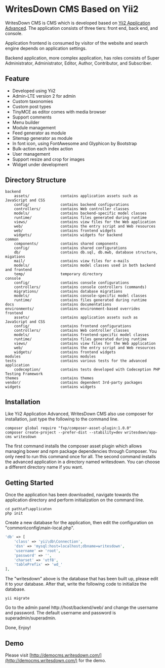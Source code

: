 WritesDown CMS Based on Yii2
============================

WritesDown CMS is CMS which is developed based on [Yii2 Application Advanced](https://github.com/yiisoft/yii2-app-advanced/). 
The application consists of three tiers: front end, back end, and console.

Application frontend is consumed by visitor of the website and search engine depends on application settings.

Backend application, more complex application, has roles consists of Super Administrator, Administrator, Editor, Author, 
Contributor, and Subscriber.

Feature
-------

* Developed using Yii2
* Admin-LTE version 2 for admin
* Custom taxonomies
* Custom post types
* TinyMCE as editor comes with media browser
* Support comments
* Menu builder
* Module management
* Feed generator as module
* Sitemap generator as module
* In font icon, using FontAwesome and Glyphicon by Bootstrap
* Bulk-action each index action
* User management
* Support resize and crop for images
* Widget under development

Directory Structure
-------------------
```
backend
    assets/              contains application assets such as JavaScript and CSS
    config/              contains backend configurations
    controllers/         contains Web controller classes
    models/              contains backend-specific model classes
    runtime/             contains files generated during runtime
    views/               contains view files for the Web application
    web/                 contains the entry script and Web resources
    web/                 contains frontend widgets
    widgets/             contains widgets for backend
common
    components/          contains shared components
    config/              contains shared configurations
    db/                  contains db.sql, db.mwb, database structure, migations
    mail/                contains view files for e-mails
    models/              contains model classes used in both backend and frontend
    temp/                temporary directory
console
    config/              contains console configurations
    controllers/         contains console controllers (commands)
    migrations/          contains database migrations
    models/              contains console-specific model classes
    runtime/             contains files generated during runtime
docs                     contains documentations
environments/            contains environment-based overrides
frontend
    assets/              contains application assets such as JavaScript and CSS
    config/              contains frontend configurations
    controllers/         contains Web controller classes
    models/              contains frontend-specific model classes
    runtime/             contains files generated during runtime
    views/               contains view files for the Web application
    web/                 contains the entry script and Web resources
    widgets/             contains frontend widgets
modules                  contains modules
tests                    contains various tests for the advanced application
    codeception/         contains tests developed with Codeception PHP Testing Framework
themes                   contains themes 
vendor/                  contains dependent 3rd-party packages
widgets                  contains widgets
```

Installation
------------
Like Yii2 Application Advanced, WritesDown CMS also use composer for installation, just type the following 
to the command line.

```
composer global require "fxp/composer-asset-plugin:1.0.0"
composer create-project --prefer-dist --stability=dev writesdown/app-cms writesdown
```

The first command installs the composer asset plugin which allows managing bower and npm package dependencies through Composer. 
You only need to run this command once for all. 
The second command installs the advanced application in a directory named writesdown.
You can choose a different directory name if you want.

Getting Started
---------------
Once the application has been downloaded, navigate towards the application directory and perform initialization on the command line.

```
cd path\of\applicaton
php init
```

Create a new database for the application, then edit the configuration on "common\config\main-local.php".

```php
'db' => [
    'class' => 'yii\db\Connection',
    'dsn' => 'mysql:host=localhost;dbname=writesdown',
    'username' => 'root',
    'password' => '',
    'charset' => 'utf8',
    'tablePrefix' => 'wd_'
],
```
    
The "writesdown" above is the database that has been built up, please edit it to your database. 
After that, write the following code to initialize the database.

```
yii migrate
```

Go to the admin panel http://host/backend/web/ and change the username and password. 
The default username and password is superadmin/superadmin.

Done, Enjoy!

Demo
----
Please visit [http://democms.writesdown.com/](http://democms.writesdown.com/) for the demo.

